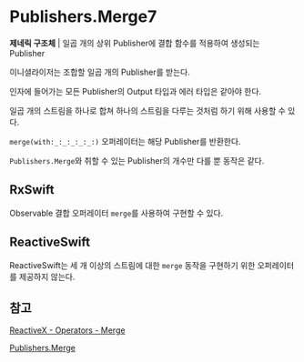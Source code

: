 # Publishers.Merge7

**제네릭 구조체** | 일곱 개의 상위 Publisher에 결합 함수를 적용하여 생성되는 Publisher

이니셜라이저는 조합할 일곱 개의 Publisher를 받는다.

인자에 들어가는 모든 Publisher의 Output 타입과 에러 타입은 같아야 한다.

일곱 개의 스트림을 하나로 합쳐 하나의 스트림을 다루는 것처럼 하기 위해 사용할 수 있다.

`merge(with:_:_:_:_:_:)` 오퍼레이터는 해당 Publisher를 반환한다.

`Publishers.Merge`와 취할 수 있는 Publisher의 개수만 다를 뿐 동작은 같다.

## RxSwift

Observable 결합 오퍼레이터 `merge`를 사용하여 구현할 수 있다.

## ReactiveSwift

ReactiveSwift는 세 개 이상의 스트림에 대한 `merge` 동작을 구현하기 위한 오퍼레이터를 제공하지 않는다.

## 참고

[ReactiveX - Operators - Merge](http://reactivex.io/documentation/operators/merge.html)

[Publishers.Merge](./Merge.md)